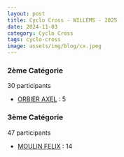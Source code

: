 ```yaml
---
layout: post
title: Cyclo Cross - WILLEMS - 2025
date: 2024-11-03
category: Cyclo Cross
tags: cyclo-cross
image: assets/img/blog/cx.jpeg
---
```


### 2ème Catégorie
30 participants
- [ORBIER AXEL](https://teamspecializedlille.github.io/coureurs/orbieraxel) : 5

### 3ème Catégorie
47 participants
- [MOULIN FELIX](https://teamspecializedlille.github.io/coureurs/moulinfelix) : 14
